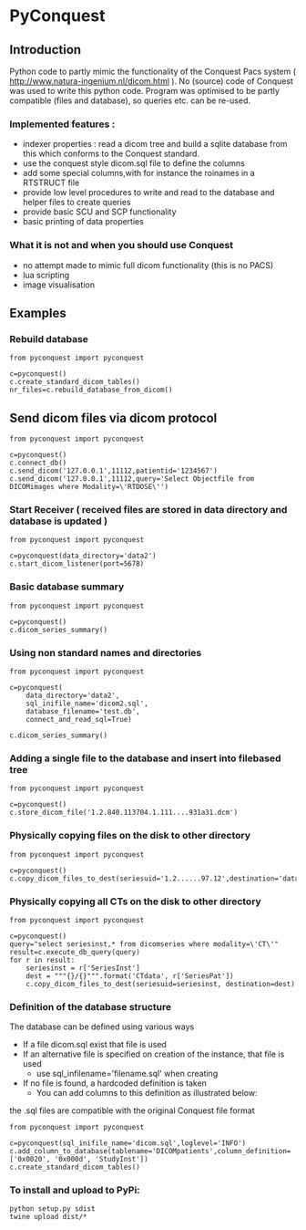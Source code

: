# PyConquest

## Introduction

Python code to partly mimic the functionality of the Conquest Pacs system ( http://www.natura-ingenium.nl/dicom.html ).
No (source) code of Conquest was used to write this python code. Program was optimised to be partly compatible (files and database), so queries etc. can 
be re-used.

### Implemented features :
- indexer properties : read a dicom tree and build a sqlite database from this which conforms to the Conquest standard.
- use the conquest style dicom.sql file to define the columns
- add some special columns,with for instance the roinames in a RTSTRUCT file
- provide low level procedures to write and read to the database and helper files to create queries
- provide basic SCU and SCP functionality
- basic printing of data properties

### What it is not and when you should use Conquest
- no attempt made to mimic full dicom functionality (this is no PACS)
- lua scripting
- image visualisation

## Examples

### Rebuild database

```
from pyconquest import pyconquest

c=pyconquest()
c.create_standard_dicom_tables()
nr_files=c.rebuild_database_from_dicom()
```

## Send dicom files via dicom protocol

```
from pyconquest import pyconquest

c=pyconquest()
c.connect_db()
c.send_dicom('127.0.0.1',11112,patientid='1234567')
c.send_dicom('127.0.0.1',11112,query='Select Objectfile from DICOMimages where Modality=\'RTDOSE\'')
```

### Start Receiver ( received files are stored in data directory and database is updated )

```
from pyconquest import pyconquest

c=pyconquest(data_directory='data2')
c.start_dicom_listener(port=5678)
```
### Basic database summary

```
from pyconquest import pyconquest

c=pyconquest()
c.dicom_series_summary()
```
### Using non standard names and directories

```
from pyconquest import pyconquest

c=pyconquest(
    data_directory='data2',
    sql_inifile_name='dicom2.sql',
    database_filename='test.db',
    connect_and_read_sql=True)
    
c.dicom_series_summary()
```
### Adding a single file to the database and insert into filebased tree
```
from pyconquest import pyconquest

c=pyconquest()
c.store_dicom_file('1.2.840.113704.1.111....931a31.dcm')
```

### Physically copying files on the disk to other directory
```
from pyconquest import pyconquest

c=pyconquest()
c.copy_dicom_files_to_dest(seriesuid='1.2......97.12',destination='data2/hallo')
```

### Physically copying all CTs on the disk to other directory
```
from pyconquest import pyconquest

c=pyconquest()
query="select seriesinst,* from dicomseries where modality=\'CT\'"
result=c.execute_db_query(query)
for r in result:
    seriesinst = r['SeriesInst']
    dest = """{}/{}""".format('CTdata', r['SeriesPat'])
    c.copy_dicom_files_to_dest(seriesuid=seriesinst, destination=dest)
```

### Definition of the database structure
The database can be defined using various ways
- If a file dicom.sql exist that file is used
- If an alternative file is specified on creation of the instance, that file is used
    - use sql_infilename='filename.sql' when creating 
- If no file is found, a hardcoded definition is taken
    - You can add columns to this definition as illustrated below:

the .sql files are compatible with the original Conquest file format
````
from pyconquest import pyconquest

c=pyconquest(sql_inifile_name='dicom.sql',loglevel='INFO')
c.add_column_to_database(tablename='DICOMpatients',column_definition=['0x0020', '0x000d', 'StudyInst'])
c.create_standard_dicom_tables()

````
### To install and upload to PyPi:
```
python setup.py sdist
twine upload dist/*
```